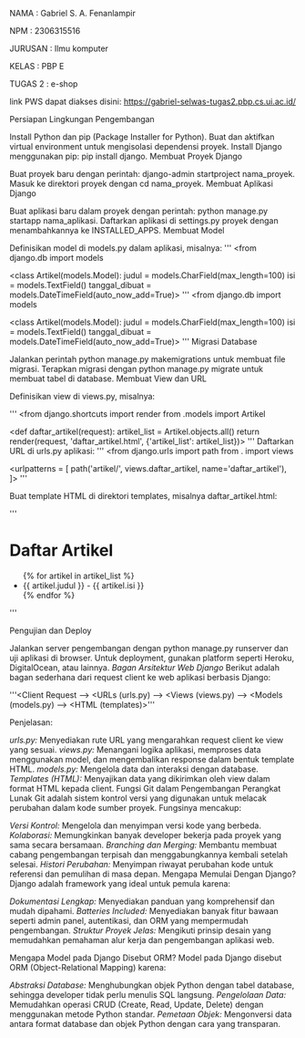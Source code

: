 NAMA : Gabriel S. A. Fenanlampir


NPM : 2306315516


JURUSAN : Ilmu komputer 


KELAS : PBP E 


TUGAS 2 : e-shop



link PWS dapat diakses disini: https://gabriel-selwas-tugas2.pbp.cs.ui.ac.id/

Persiapan Lingkungan Pengembangan

Install Python dan pip (Package Installer for Python).
Buat dan aktifkan virtual environment untuk mengisolasi dependensi proyek.
Install Django menggunakan pip: pip install django.
Membuat Proyek Django

Buat proyek baru dengan perintah: django-admin startproject nama_proyek.
Masuk ke direktori proyek dengan cd nama_proyek.
Membuat Aplikasi Django

Buat aplikasi baru dalam proyek dengan perintah: python manage.py startapp nama_aplikasi.
Daftarkan aplikasi di settings.py proyek dengan menambahkannya ke INSTALLED_APPS.
Membuat Model

Definisikan model di models.py dalam aplikasi, misalnya:
'''
<from django.db import models

<class Artikel(models.Model):
    judul = models.CharField(max_length=100)
    isi = models.TextField()
    tanggal_dibuat = models.DateTimeField(auto_now_add=True)>
'''
<from django.db import models

<class Artikel(models.Model):
    judul = models.CharField(max_length=100)
    isi = models.TextField()
    tanggal_dibuat = models.DateTimeField(auto_now_add=True)>
'''
Migrasi Database

Jalankan perintah python manage.py makemigrations untuk membuat file migrasi.
Terapkan migrasi dengan python manage.py migrate untuk membuat tabel di database.
Membuat View dan URL

Definisikan view di views.py, misalnya:

'''
<from django.shortcuts import render
from .models import Artikel

<def daftar_artikel(request):
    artikel_list = Artikel.objects.all()
    return render(request, 'daftar_artikel.html', {'artikel_list': artikel_list})>
'''
Daftarkan URL di urls.py aplikasi:
'''
<from django.urls import path
from . import views

<urlpatterns = [
    path('artikel/', views.daftar_artikel, name='daftar_artikel'),
]>
'''

Buat template HTML di direktori templates, misalnya daftar_artikel.html:

'''
<!DOCTYPE html>
<html>
<head>
    <title>Daftar Artikel</title>
</head>
<body>
    <h1>Daftar Artikel</h1>
    <ul>
    {% for artikel in artikel_list %}
        <li>{{ artikel.judul }} - {{ artikel.isi }}</li>
    {% endfor %}
    </ul>
</body>
</html>

'''

Pengujian dan Deploy

Jalankan server pengembangan dengan python manage.py runserver dan uji aplikasi di browser.
Untuk deployment, gunakan platform seperti Heroku, DigitalOcean, atau lainnya.
*Bagan Arsitektur Web Django*
Berikut adalah bagan sederhana dari request client ke web aplikasi berbasis Django:

'''<Client Request --> <URLs (urls.py) --> <Views (views.py) --> <Models (models.py) --> <HTML (templates)>'''

Penjelasan:

*urls.py:* Menyediakan rute URL yang mengarahkan request client ke view yang sesuai.
*views.py:* Menangani logika aplikasi, memproses data menggunakan model, dan mengembalikan response dalam bentuk template HTML.
*models.py:* Mengelola data dan interaksi dengan database.
*Templates (HTML):* Menyajikan data yang dikirimkan oleh view dalam format HTML kepada client.
Fungsi Git dalam Pengembangan Perangkat Lunak
Git adalah sistem kontrol versi yang digunakan untuk melacak perubahan dalam kode sumber proyek. Fungsinya mencakup:

*Versi Kontrol:* Mengelola dan menyimpan versi kode yang berbeda.
*Kolaborasi:* Memungkinkan banyak developer bekerja pada proyek yang sama secara bersamaan.
*Branching dan Merging:* Membantu membuat cabang pengembangan terpisah dan menggabungkannya kembali setelah selesai.
*Histori Perubahan:* Menyimpan riwayat perubahan kode untuk referensi dan pemulihan di masa depan.
Mengapa Memulai Dengan Django?
Django adalah framework yang ideal untuk pemula karena:

*Dokumentasi Lengkap:* Menyediakan panduan yang komprehensif dan mudah dipahami.
*Batteries Included:* Menyediakan banyak fitur bawaan seperti admin panel, autentikasi, dan ORM yang mempermudah pengembangan.
*Struktur Proyek Jelas:* Mengikuti prinsip desain yang memudahkan pemahaman alur kerja dan pengembangan aplikasi web.

Mengapa Model pada Django Disebut ORM?
Model pada Django disebut ORM (Object-Relational Mapping) karena:

*Abstraksi Database:* Menghubungkan objek Python dengan tabel database, sehingga developer tidak perlu menulis SQL langsung.
*Pengelolaan Data:* Memudahkan operasi CRUD (Create, Read, Update, Delete) dengan menggunakan metode Python standar.
*Pemetaan Objek:* Mengonversi data antara format database dan objek Python dengan cara yang transparan.
